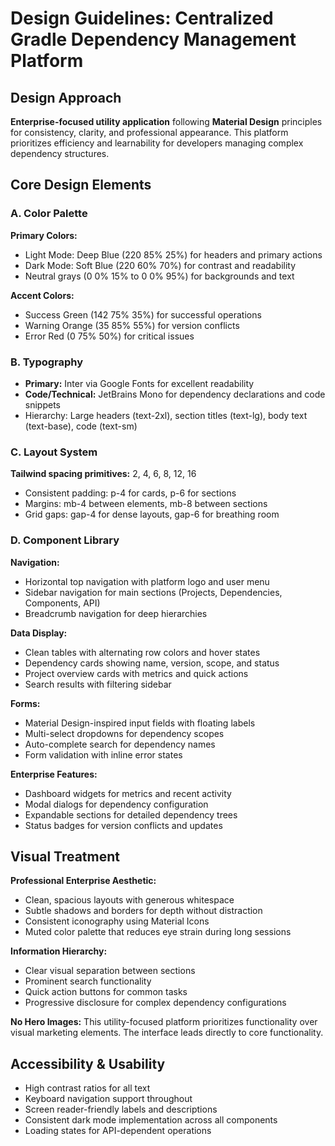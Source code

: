 # Design Guidelines: Centralized Gradle Dependency Management Platform

## Design Approach
**Enterprise-focused utility application** following **Material Design** principles for consistency, clarity, and professional appearance. This platform prioritizes efficiency and learnability for developers managing complex dependency structures.

## Core Design Elements

### A. Color Palette
**Primary Colors:**
- Light Mode: Deep Blue (220 85% 25%) for headers and primary actions
- Dark Mode: Soft Blue (220 60% 70%) for contrast and readability
- Neutral grays (0 0% 15% to 0 0% 95%) for backgrounds and text

**Accent Colors:**
- Success Green (142 75% 35%) for successful operations
- Warning Orange (35 85% 55%) for version conflicts
- Error Red (0 75% 50%) for critical issues

### B. Typography
- **Primary:** Inter via Google Fonts for excellent readability
- **Code/Technical:** JetBrains Mono for dependency declarations and code snippets
- Hierarchy: Large headers (text-2xl), section titles (text-lg), body text (text-base), code (text-sm)

### C. Layout System
**Tailwind spacing primitives:** 2, 4, 6, 8, 12, 16
- Consistent padding: p-4 for cards, p-6 for sections
- Margins: mb-4 between elements, mb-8 between sections
- Grid gaps: gap-4 for dense layouts, gap-6 for breathing room

### D. Component Library

**Navigation:**
- Horizontal top navigation with platform logo and user menu
- Sidebar navigation for main sections (Projects, Dependencies, Components, API)
- Breadcrumb navigation for deep hierarchies

**Data Display:**
- Clean tables with alternating row colors and hover states
- Dependency cards showing name, version, scope, and status
- Project overview cards with metrics and quick actions
- Search results with filtering sidebar

**Forms:**
- Material Design-inspired input fields with floating labels
- Multi-select dropdowns for dependency scopes
- Auto-complete search for dependency names
- Form validation with inline error states

**Enterprise Features:**
- Dashboard widgets for metrics and recent activity
- Modal dialogs for dependency configuration
- Expandable sections for detailed dependency trees
- Status badges for version conflicts and updates

## Visual Treatment

**Professional Enterprise Aesthetic:**
- Clean, spacious layouts with generous whitespace
- Subtle shadows and borders for depth without distraction
- Consistent iconography using Material Icons
- Muted color palette that reduces eye strain during long sessions

**Information Hierarchy:**
- Clear visual separation between sections
- Prominent search functionality
- Quick action buttons for common tasks
- Progressive disclosure for complex dependency configurations

**No Hero Images:** This utility-focused platform prioritizes functionality over visual marketing elements. The interface leads directly to core functionality.

## Accessibility & Usability
- High contrast ratios for all text
- Keyboard navigation support throughout
- Screen reader-friendly labels and descriptions
- Consistent dark mode implementation across all components
- Loading states for API-dependent operations